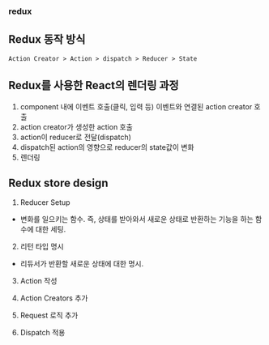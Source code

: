### redux

## Redux 동작 방식

`Action Creator > Action > dispatch > Reducer > State`

## Redux를 사용한 React의 렌더링 과정

1. component 내에 이벤트 호출(클릭, 입력 등)
   이벤트와 연결된 action creator 호출
2. action creator가 생성한 action 호출
3. action이 reducer로 전달(dispatch)
4. dispatch된 action의 영향으로 reducer의 state값이 변화
5. 렌더링

## Redux store design

1. Reducer Setup

- 변화를 일으키는 함수. 즉, 상태를 받아와서 새로운 상태로 반환하는 기능을 하는 함수에 대한 세팅.

2. 리턴 타입 명시

- 리듀서가 반환할 새로운 상태에 대한 명시.

3. Action 작성

4. Action Creators 추가

5. Request 로직 추가

6. Dispatch 적용
